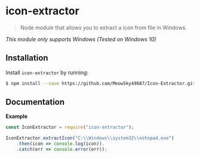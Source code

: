 <!-- Make sure you edit doc/README.hbs rather than README.md because the latter is auto-generated -->

icon-extractor
==============

> Node module that allows you to extract a icon from file in Windows.

*This module only supports Windows (Tested on Windows 10)*

Installation
------------

Install `icon-extractor` by running:

```sh
$ npm install --save https://github.com/MeowSky49887/Icon-Extractor.git
```

Documentation
-------------

**Example**

```js
const IconExtractor = require("icon-extractor");

IconExtractor.extractIcon("C:\\Windows\\system32\\notepad.exe")
    .then(icon => console.log(icon)).
    .catch(err => console.error(err));
```
